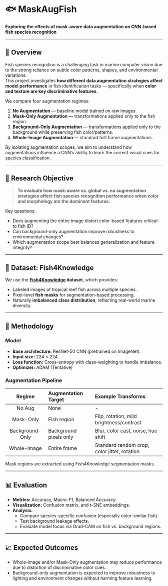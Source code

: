 # 🐟 MaskAugFish
**Exploring the effects of mask-aware data augmentation on CNN-based fish species recognition**

---

## 📘 Overview
Fish species recognition is a challenging task in marine computer vision due to the strong reliance on subtle color patterns, shapes, and environmental variations.  
This project investigates **how different data augmentation strategies affect model performance** in fish identification tasks — specifically when **color and texture are key discriminative features**.

We compare four augmentation regimes:
1. **No Augmentation** — baseline model trained on raw images.  
2. **Mask-Only Augmentation** — transformations applied only to the fish region.  
3. **Background-Only Augmentation** — transformations applied only to the background while preserving fish color/patterns.  
4. **Whole-Image Augmentation** — standard full-frame augmentations.

By isolating augmentation scopes, we aim to understand how augmentations influence a CNN’s ability to learn the correct visual cues for species classification.

---

## 🎯 Research Objective
> **To evaluate how mask-aware vs. global vs. no augmentation strategies affect fish species recognition performance when color and morphology are the dominant features.**

Key questions:
- Does augmenting the entire image distort color-based features critical to fish ID?  
- Can background-only augmentation improve robustness to environmental changes?  
- Which augmentation scope best balances generalization and feature integrity?

---

## 🐠 Dataset: Fish4Knowledge
We use the **[Fish4Knowledge](https://homepages.inf.ed.ac.uk/rbf/Fish4Knowledge/GROUNDTRUTH/RECOG/) dataset**, which provides:
- Labeled images of tropical reef fish across multiple species.  
- Pixel-level **fish masks** for segmentation-based processing.  
- Naturally **imbalanced class distribution**, reflecting real-world marine diversity.  

---

## 🧠 Methodology
### Model
- **Base architecture:** ResNet-50 CNN (pretrained on ImageNet).  
- **Input size:** 224 × 224.  
- **Loss function:** Cross-entropy with class-weighting to handle imbalance.  
- **Optimizer:** ADAM (Tentative) 

### Augmentation Pipeline
| Regime | Augmentation Target | Example Transforms |
|:-------:|:--------------------|:-------------------|
| No Aug | None | - |
| Mask-Only | Fish region | Flip, rotation, mild brightness/contrast |
| Background-Only | Background pixels only | Blur, color cast, noise, hue shift |
| Whole-Image | Entire frame | Standard random crop, color jitter, rotation |

Mask regions are extracted using Fish4Knowledge segmentation masks. 

---

## 📊 Evaluation
- **Metrics:** Accuracy, Macro-F1, Balanced Accuracy.  
- **Visualization:** Confusion matrix, and t-SNE embeddings.  
- **Analysis:**  
  - Compare species-specific confusion (especially color-similar fish).  
  - Test background leakage effects.  
  - Evaluate model focus via Grad-CAM on fish vs. background regions.

---

## 📈 Expected Outcomes
- Whole-image and/or Mask-Only augmentation may reduce performance due to distortion of discriminative color cues.  
- Background-only augmentation is expected to improve robustness to lighting and environment changes without harming feature learning.  

